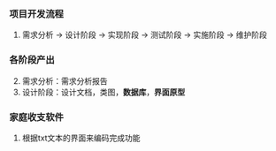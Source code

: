 ### 项目开发流程
1. 需求分析 -> 设计阶段 -> 实现阶段 -> 测试阶段 -> 实施阶段 -> 维护阶段

### 各阶段产出
2. 需求分析：需求分析报告
3. 设计阶段：设计文档，类图，**数据库**，**界面原型**

### 家庭收支软件
1. 根据txt文本的界面来编码完成功能